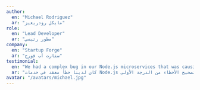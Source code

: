 ```yaml
---
author:
  en: "Michael Rodriguez"
  ar: "مايكل رودريغيز"
role:
  en: "Lead Developer"
  ar: "مطور رئيسي"
company:
  en: "Startup Forge"
  ar: "ستارت أب فورج"
testimonial:
  en: "We had a complex bug in our Node.js microservices that was causing data inconsistencies. VebLabs not only fixed the issue but also implemented automated tests to prevent similar problems. Their debugging skills are top-notch!"
  ar: "كان لدينا خطأ معقد في خدمات Node.js الدقيقة مما تسبب في عدم اتساق البيانات. لم يقم فيب لابز بإصلاح المشكلة فحسب، بل قام أيضًا بتنفيذ اختبارات آلية لمنع حدوث مشاكل مماثلة. مهاراتهم في تصحيح الأخطاء من الدرجة الأولى!"
avatar: "/avatars/michael.jpg"
---
```


